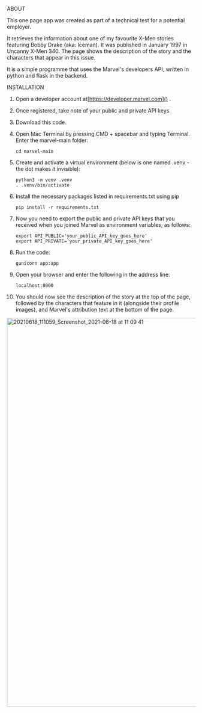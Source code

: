 ABOUT

This one page app was created as part of a technical test for a potential employer.

It retrieves the information about one of my favourite X-Men stories featuring Bobby Drake (aka: Iceman). It was published in January 1997 in Uncanny X-Men 340. The page shows the description of the story and the characters that appear in this issue.

It is a simple programme that uses the Marvel's developers API, written in python and flask in the backend.

INSTALLATION

1. Open a developer account at[https://developer.marvel.com]() .
2. Once registered, take note of your public and private API keys.
3. Download this code.
4. Open Mac Terminal by pressing CMD + spacebar and typing Terminal. Enter the marvel-main folder:

   ```
   cd marvel-main
   ```
5. Create and activate a virtual environment (below is one named .venv - the dot makes it invisible):

   ```
   python3 -m venv .venv
   . .venv/bin/activate
   ```
6. Install the necessary packages listed in requirements.txt using pip

   ```
   pip install -r requirements.txt
   ```
7. Now you need to export the public and private API keys that you received when you joined Marvel as environment variables, as follows:

   ```
   export API_PUBLIC='your_public_API_key_goes_here'
   export API_PRIVATE='your_private_API_key_goes_here'
   ```
8. Run the code:

   ```
   gunicorn app:app
   ```
9. Open your browser and enter the following in the address line:

   ```
   localhost:8000
   ```
10. You should now see the description of the story at the top of the page, followed by the characters that feature in it (alongside their profile images), and Marvel's attribution text at the bottom of the page.

   <img width="1034" alt="20210618_111059_Screenshot_2021-06-18 at 11 09 41" src="https://user-images.githubusercontent.com/12436042/123507543-e5c50c00-d661-11eb-98c6-880ba697f665.png">

